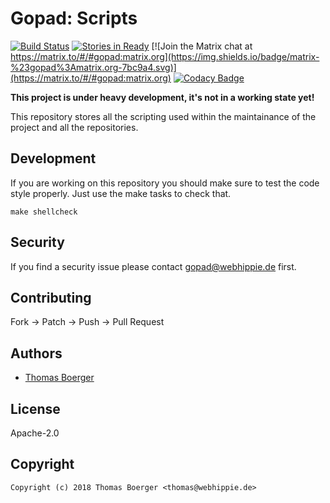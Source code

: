 # Gopad: Scripts

[![Build Status](http://github.dronehippie.de/api/badges/gopad/gopad-scripts/status.svg)](http://github.dronehippie.de/gopad/gopad-scripts)
[![Stories in Ready](https://badge.waffle.io/gopad/gopad-api.svg?label=ready&title=Ready)](http://waffle.io/gopad/gopad-api)
[![Join the Matrix chat at https://matrix.to/#/#gopad:matrix.org](https://img.shields.io/badge/matrix-%23gopad%3Amatrix.org-7bc9a4.svg)](https://matrix.to/#/#gopad:matrix.org)
[![Codacy Badge](https://api.codacy.com/project/badge/Grade/27d72d32975c493c924543c8b052aa55)](https://www.codacy.com/app/gopad/gopad-scripts?utm_source=github.com&amp;utm_medium=referral&amp;utm_content=gopad/gopad-scripts&amp;utm_campaign=Badge_Grade)

**This project is under heavy development, it's not in a working state yet!**

This repository stores all the scripting used within the maintainance of the project and all the repositories.


## Development

If you are working on this repository you should make sure to test the code style properly. Just use the make tasks to check that.

```
make shellcheck
```


## Security

If you find a security issue please contact gopad@webhippie.de first.


## Contributing

Fork -> Patch -> Push -> Pull Request


## Authors

* [Thomas Boerger](https://github.com/tboerger)


## License

Apache-2.0


## Copyright

```
Copyright (c) 2018 Thomas Boerger <thomas@webhippie.de>
```
